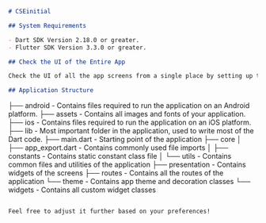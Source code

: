 

```markdown
# CSEinitial

## System Requirements

- Dart SDK Version 2.18.0 or greater.
- Flutter SDK Version 3.3.0 or greater.

## Check the UI of the Entire App

Check the UI of all the app screens from a single place by setting up the 'initialRoute' to `AppNavigation` in the `AppRoutes.dart` file.

## Application Structure

```
├── android                 - Contains files required to run the application on an Android platform.
├── assets                  - Contains all images and fonts of your application.
├── ios                     - Contains files required to run the application on an iOS platform.
├── lib                     - Most important folder in the application, used to write most of the Dart code.
    ├── main.dart           - Starting point of the application
    ├── core
    │   ├── app_export.dart - Contains commonly used file imports
    │   ├── constants       - Contains static constant class file
    │   └── utils           - Contains common files and utilities of the application
    ├── presentation        - Contains widgets of the screens
    ├── routes              - Contains all the routes of the application
    └── theme               - Contains app theme and decoration classes
    └── widgets             - Contains all custom widget classes
```

Feel free to adjust it further based on your preferences!
